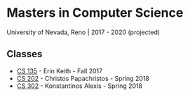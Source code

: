 # Masters in Computer Science
University of Nevada, Reno | 2017 - 2020 (projected)

## Classes
- [CS 135](./cs135) - Erin Keith - Fall 2017
- [CS 202](./cs202) - Christos Papachristos - Spring 2018
- [CS 302](./cs302) - Konstantinos Alexis - Spring 2018
